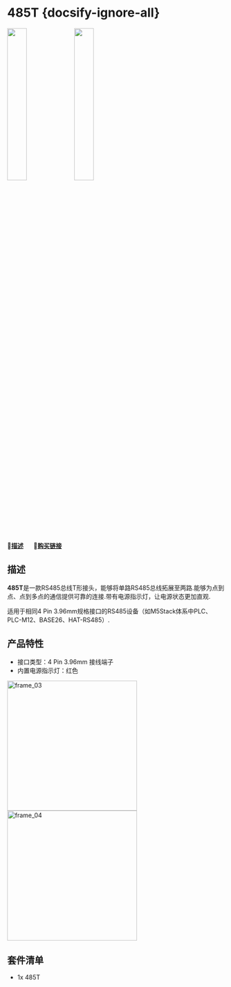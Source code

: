 # 485T {docsify-ignore-all}

<img src="assets\img\product_pics\accessory\485t\485t_01.jpg" width="30%" height="30%"> <img src="assets\img\product_pics\accessory\485t\485t_02.jpg" width="30%" height="30%">

:memo:**[描述](#描述)**&nbsp;&nbsp;&nbsp;&nbsp;&nbsp;&nbsp;🛒**[购买链接](https://m5stack.com/collections/m5-accessory/products/m5stack-rs485t)**

## 描述

**485T**是一款RS485总线T形接头，能够将单路RS485总线拓展至两路.能够为点到点、点到多点的通信提供可靠的连接.带有电源指示灯，让电源状态更加直观.

适用于相同4 Pin 3.96mm规格接口的RS485设备（如M5Stack体系中PLC、PLC-M12、BASE26、HAT-RS485）.


## 产品特性

-  接口类型：4 Pin 3.96mm 接线端子
-  内置电源指示灯：红色

<img src="assets\img\product_pics\accessory\485t\485t_03.jpg" alt="frame_03" width="300px" height="300px"> <img src="assets\img\product_pics\accessory\485t\485t_04.jpg" alt="frame_04" width="300px" height="300px">

## 套件清单

-  1x 485T


<script>

   var purchase_link = 'https://m5stack.com/collections/m5-core/products/basic-core-iot-development-kit';


   anchor_search(purchase_link);
   scrollFunc();

</script>
